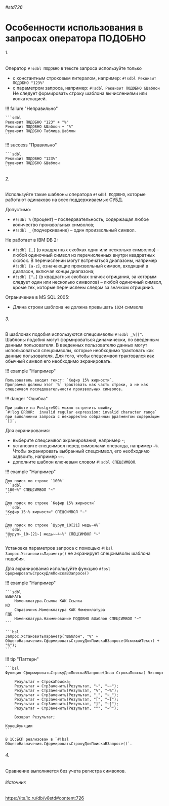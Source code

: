 ###### #std726

# Особенности использования в запросах оператора ПОДОБНО

###### 1.

Оператор `#!sdbl ПОДОБНО` в тексте запроса используйте только

- с константным строковым литералом, например:
`#!sdbl Реквизит ПОДОБНО "123%"`
- с параметром запроса, например:
`#!sdbl Реквизит ПОДОБНО &Шаблон`
Не следует формировать строку шаблона вычислениями или конкатенацией.


!!! failure "Неправильно"

    ```sdbl
    Реквизит ПОДОБНО "123" + "%"
    Реквизит ПОДОБНО &Шаблон + "%"
    Реквизит ПОДОБНО Таблица.Шаблон
    ```

!!! success "Правильно"

    ```sdbl
    Реквизит ПОДОБНО "123%"
    Реквизит ПОДОБНО &Шаблон
    ```

###### 2.

Используйте такие шаблоны оператора `#!sdbl ПОДОБНО`, которые работают одинаково на всех поддерживаемых СУБД.

Допустимо:

- `#!sdbl %` (процент) – последовательность, содержащая любое количество произвольных символов;
- `#!sdbl _` (подчеркивание) – один произвольный символ.

Не работает в IBM DB 2:

- `#!sdbl […]` (в квадратных скобках один или несколько символов) – любой одиночный символ из перечисленных внутри квадратных скобок. В перечислении могут встречаться диапазоны, например `#!sdbl [a-z]`, означающие произвольный символ, входящий в диапазон, включая концы диапазона;
- `#!sdbl [^…]` (в квадратных скобках значок отрицания, за которым следует один или несколько символов) – любой одиночный символ, кроме тех, которые перечислены следом за значком отрицания.

Ограничение в MS SQL 2005:

- Длина строки шаблона не должна превышать `1024` символа

###### 3.

В шаблонах подобия используются спецсимволы `#!sdbl _%[]^`.
Шаблоны подобия могут формироваться динамически, по введенным данным пользователя.
В введенных пользователю данных могут использоваться спецсимволы, которые необходимо трактовать как данные пользователя. Для того, чтобы спецсимвол трактовался как обычный символ его необходимо экранировать.

!!! example "Например"

    Пользователь вводит текст: `Кефир 15% жирности`.
    Программа должны этот `%` трактовать как часть строки, а не как спецсимвол последовательности произвольных символов.

!!! danger "Ошибка"

    При работе на PostgreSQL можно встретить ошибку
    `#!log ERROR:  invalid regular expression: invalid character range` при выполнении запроса с некорректно собранным фрагментом содержащим `[]`.

Для экранирования:

- выберите спецсимвол экранирования, например `~`;
- установите спецсимвол перед символами операнда, например `~%`. Чтобы экранировать выбранный спецсимвол, его необходимо задвоить, например `~~`.
- дополните шаблон ключевым словом `#!sdbl СПЕЦСИМВОЛ`. 

!!! example "Например"

    Для поиск по строке `100%` 
    ```sdbl
    "100~%" СПЕЦСИМВОЛ "~"
    ```

    Для поиск по строке `Кефир 15% жирности` 
    ```sdbl
    "Кефир 15~% жирности" СПЕЦСИМВОЛ "~"
    ```

    Для поиск по строке `Шуруп_10[21] медь~4%` 
    ```sdbl
    "Шуруп~_10~[21~] медь~~4~%" СПЕЦСИМВОЛ "~"
    ```

Установка параметров запроса с помощью `#!bsl Запрос.УстановитьПараметр()` не экранирует спецсимволы шаблона подобия.

Для экранирования используйте функцию `#!bsl СформироватьСтрокуДляПоискаВЗапросе()`

!!! example "Например"

    ```sdbl
    ВЫБРАТЬ
        Номенклатура.Ссылка КАК Ссылка 
    ИЗ
        Справочник.Номенклатура КАК Номенклатура
    ГДЕ
        Номенклатура.Наименование ПОДОБНО &Шаблон СПЕЦСИМВОЛ "~"
    ```

    ```bsl
    Запрос.УстановитьПараметр("Шаблон", "%" + ОбщегоНазначения.СформироватьСтрокуДляПоискаВЗапросе(ИскомыйТекст) + "%");
    ```

!!! tip "Паттерн"

    ```bsl
    Функция СформироватьСтрокуДляПоискаВЗапросе(Знач СтрокаПоиска) Экспорт

        Результат = СтрокаПоиска;
        Результат = СтрЗаменить(Результат, "~", "~~");
        Результат = СтрЗаменить(Результат, "%", "~%");
        Результат = СтрЗаменить(Результат, "_", "~_");
        Результат = СтрЗаменить(Результат, "[", "~[");
        Результат = СтрЗаменить(Результат, "]", "~]");
        Результат = СтрЗаменить(Результат, "^", "~^"); 

        Возврат Результат;

    КонецФункции
    ```

    В 1С:БСП реализован в `#!bsl ОбщегоНазначения.СформироватьСтрокуДляПоискаВЗапросе()`.

###### 4.

Сравнение выполняется без учета регистра символов.

###### Источник

https://its.1c.ru/db/v8std#content:726